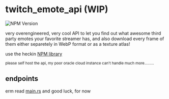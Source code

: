 # twitch_emote_api (WIP)
![NPM Version](https://img.shields.io/npm/v/twitch-emote-client)

very overengineered, very cool API to let you find out what awesome third party
emotes your favorite streamer has, and also download every frame of them either
separetely in WebP format or as a texture atlas!

use the heckin [NPM library](https://www.npmjs.com/package/twitch-emote-client)

<sub>please self host the api, my poor oracle cloud instance can't handle much more.........</sub>

## endpoints
erm read [main.rs](api/src/main.rs) and good luck, for now
